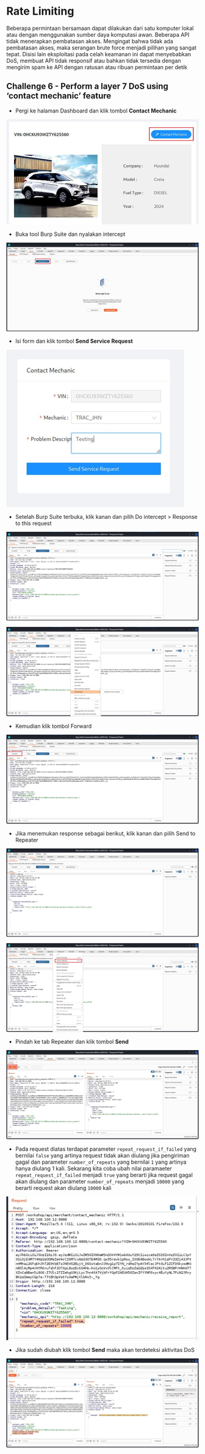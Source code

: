 # Rate Limiting
Beberapa permintaan bersamaan dapat dilakukan dari satu komputer lokal atau dengan menggunakan sumber daya komputasi awan. Beberapa API tidak menerapkan pembatasan akses. Mengingat bahwa tidak ada pembatasan akses, maka serangan brute force menjadi pilihan yang sangat tepat. Disisi lain eksploitasi pada celah keamanan ini dapat menyebabkan DoS, membuat API tidak responsif atau bahkan tidak tersedia dengan mengirim spam ke API dengan ratusan atau ribuan permintaan per detik

## Challenge 6 - Perform a layer 7 DoS using ‘contact mechanic’ feature
- Pergi ke halaman Dashboard dan klik tombol **Contact Mechanic**

![alt text](https://github.com/rahardian-dwi-saputra/crAPI-walkthrough/blob/main/assets/rate%20limiting/limiting%201.JPG)

- Buka tool Burp Suite dan nyalakan intercept

![alt text](https://github.com/rahardian-dwi-saputra/crAPI-walkthrough/blob/main/assets/rate%20limiting/limiting%202.JPG)

- Isi form dan klik tombol **Send Service Request**

![alt text](https://github.com/rahardian-dwi-saputra/crAPI-walkthrough/blob/main/assets/rate%20limiting/limiting%203.JPG)

- Setelah Burp Suite terbuka, klik kanan dan pilih Do intercept > Response to this request

![alt text](https://github.com/rahardian-dwi-saputra/crAPI-walkthrough/blob/main/assets/rate%20limiting/limiting%204.JPG)

![alt text](https://github.com/rahardian-dwi-saputra/crAPI-walkthrough/blob/main/assets/rate%20limiting/limiting%205.JPG)

- Kemudian klik tombol Forward

![alt text](https://github.com/rahardian-dwi-saputra/crAPI-walkthrough/blob/main/assets/rate%20limiting/limiting%206.JPG)

- Jika menemukan response sebagai berikut, klik kanan dan pilih Send to Repeater

![alt text](https://github.com/rahardian-dwi-saputra/crAPI-walkthrough/blob/main/assets/rate%20limiting/limiting%207.JPG)

![alt text](https://github.com/rahardian-dwi-saputra/crAPI-walkthrough/blob/main/assets/rate%20limiting/limiting%208.JPG)

- Pindah ke tab Repeater dan klik tombol **Send**

![alt text](https://github.com/rahardian-dwi-saputra/crAPI-walkthrough/blob/main/assets/rate%20limiting/limiting%209.JPG)

- Pada request diatas terdapat parameter `repeat_request_if_failed` yang bernilai `false` yang artinya request tidak akan diulang jika pengiriman gagal dan parameter `number_of_repeats` yang bernilai `1` yang artinya hanya diulang 1 kali. Sekarang kita coba ubah nilai paramaeter `repeat_request_if_failed` menjadi `true` yang berarti jika request gagal akan diulang dan parameter `number_of_repeats` menjadi `10000` yang berarti request akan diulang `10000` kali

![alt text](https://github.com/rahardian-dwi-saputra/crAPI-walkthrough/blob/main/assets/rate%20limiting/limiting%2010.JPG)

- Jika sudah diubah klik tombol **Send** maka akan terdeteksi aktivitas DoS

![alt text](https://github.com/rahardian-dwi-saputra/crAPI-walkthrough/blob/main/assets/rate%20limiting/limiting%2011.JPG)